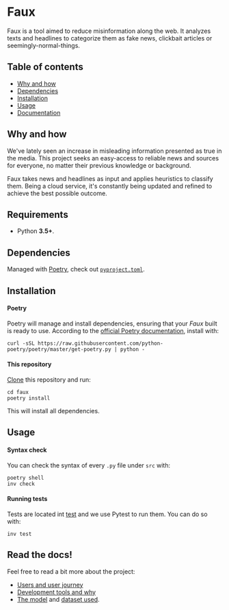 # Faux

Faux is a tool aimed to reduce misinformation along the web. It analyzes 
texts and headlines to categorize them as fake news, clickbait articles 
or seemingly-normal-things. 

## Table of contents

- [Why and how](https://github.com/arguellesm/faux#why-and-how)
- [Dependencies](https://github.com/arguellesm/faux#dependencies)
- [Installation](https://github.com/arguellesm/faux#installation)
- [Usage](https://github.com/arguellesm/faux#usage)
- [Documentation](https://github.com/arguellesm/faux#read-the-docs)

## Why and how

We've lately seen an increase in misleading information presented 
as true in the media. This project seeks an easy-access to 
reliable news and sources for everyone, no matter their previous 
knowledge or background.

Faux takes news and headlines as input and applies heuristics to 
classify them. Being a cloud service, it's constantly being 
updated and refined to achieve the best possible outcome.

## Requirements

- Python **3.5+**.

## Dependencies

Managed with [Poetry](https://python-poetry.org/), check out [`pyproject.toml`](pyproject.toml).

## Installation

#### Poetry

Poetry will manage and install dependencies, ensuring that your 
_Faux_ built is ready to use. According to the [official Poetry
documentation](https://python-poetry.org/docs/#installation), 
install with:

```
curl -sSL https://raw.githubusercontent.com/python-poetry/poetry/master/get-poetry.py | python -

```

#### This repository

[Clone](https://docs.github.com/en/repositories/creating-and-managing-repositories/cloning-a-repository)
this repository and run:

```
cd faux
poetry install
```

This will install all dependencies.

## Usage

#### Syntax check

You can check the syntax of every `.py` file under `src` with:

```
poetry shell
inv check
```

#### Running tests

Tests are located int [test](test/) and we use Pytest to run them. You can do so with:

```
inv test
```

## Read the docs!

Feel free to read a bit more about the project:

- [Users and user journey](docs/users.md)
- [Development tools and why](docs/dev_tools.md)
- [The model](model/) and [dataset used](data/).

